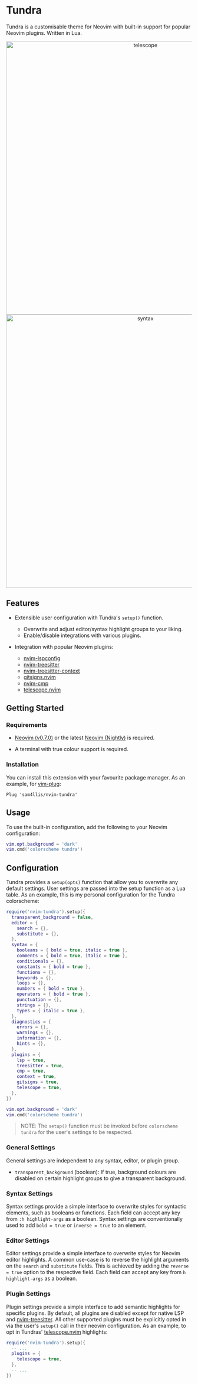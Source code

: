 # Tundra

Tundra is a customisable theme for Neovim with built-in support for popular
Neovim plugins. Written in Lua.

<div align="center">
  <img width="740" alt="telescope" src="https://user-images.githubusercontent.com/43378933/188617076-fb0f99dc-75f8-4849-a52c-d91f8d6bf743.png">
  <img width="740" alt="syntax" src="https://user-images.githubusercontent.com/43378933/188616879-5de60642-2ee2-4632-8afe-18156fb7a16f.png">
</div>

## Features

* Extensible user configuration with Tundra's `setup()` function.

    * Overwrite and adjust editor/syntax highlight groups to your liking.
    * Enable/disable integrations with various plugins.

* Integration with popular Neovim plugins:

    * [nvim-lspconfig](https://github.com/neovim/nvim-lspconfig)
    * [nvim-treesitter](https://github.com/nvim-treesitter/nvim-treesitter)
    * [nvim-treesitter-context](https://github.com/nvim-treesitter/nvim-treesitter-context)
    * [gitsigns.nvim](https://github.com/lewis6991/gitsigns.nvim)
    * [nvim-cmp](https://github.com/hrsh7th/nvim-cmp)
    * [telescope.nvim](https://github.com/nvim-telescope/telescope.nvim)

## Getting Started

### Requirements

* [Neovim (v0.7.0)](nvim-0.7.0) or the latest [Neovim (Nightly)](nvim-nightly)
  is required.

* A terminal with true colour support is required.

### Installation

You can install this extension with your favourite package manager. As an
example, for [vim-plug]:

```vim
Plug 'sam4llis/nvim-tundra'
```

## Usage

To use the built-in configuration, add the following to your Neovim
configuration:

```lua
vim.opt.background = 'dark'
vim.cmd('colorscheme tundra')
```

## Configuration

Tundra provides a `setup(opts)` function that allow you to overwrite any default
settings. User settings are passed into the setup function as a Lua table. As an
example, this is my personal configuration for the Tundra colorscheme:

```lua
require('nvim-tundra').setup({
  transparent_background = false,
  editor = {
    search = {},
    substitute = {},
  },
  syntax = {
    booleans = { bold = true, italic = true },
    comments = { bold = true, italic = true },
    conditionals = {},
    constants = { bold = true },
    functions = {},
    keywords = {},
    loops = {},
    numbers = { bold = true },
    operators = { bold = true },
    punctuation = {},
    strings = {},
    types = { italic = true },
  },
  diagnostics = {
    errors = {},
    warnings = {},
    information = {},
    hints = {},
  },
  plugins = {
    lsp = true,
    treesitter = true,
    cmp = true,
    context = true,
    gitsigns = true,
    telescope = true,
  },
})

vim.opt.background = 'dark'
vim.cmd('colorscheme tundra')
```

> NOTE: The `setup()` function must be invoked before `colorscheme tundra` for
> the user's settings to be respected.

### General Settings

General settings are independent to any syntax, editor, or plugin group.

* `transparent_background` (boolean): If true, background colours are disabled
  on certain highlight groups to give a transparent background.

### Syntax Settings

Syntax settings provide a simple interface to overwrite styles for syntactic
elements, such as booleans or functions. Each field can accept any key from `:h
highlight-args` as a boolean. Syntax settings are conventionally used to add
`bold = true` or `inverse = true` to an element.

### Editor Settings

Editor settings provide a simple interface to overwrite styles for Neovim editor
highlights. A common use-case is to reverse the highlight arguments on the
`search` and `substitute` fields. This is achieved by adding the `reverse =
true` option to the respective field. Each field can accept any key from `h
highlight-args` as a boolean.

### Plugin Settings

Plugin settings provide a simple interface to add semantic highlights for
specific plugins. By default, all plugins are disabled except for native LSP and
[nvim-treesitter](https://github.com/nvim-treesitter/nvim-treesitter). All other
supported plugins must be explicitly opted in via the user's `setup()` call in
their neovim configuration. As an example, to opt in Tundras'
[telescope.nvim](https://github.com/nvim-telescope/telescope.nvim) highlights:

```lua
require('nvim-tundra').setup({
  -- ...
  plugins = {
    telescope = true,
  },
  -- ...
})
```

[nvim-0.7.0]: https://github.com/neovim/neovim/releases/tag/v0.7.0
[nvim-nightly]: https://github.com/neovim/neovim/releases/tag/nightly
[vim-plug]: https://github.com/junegunn/vim-plug
